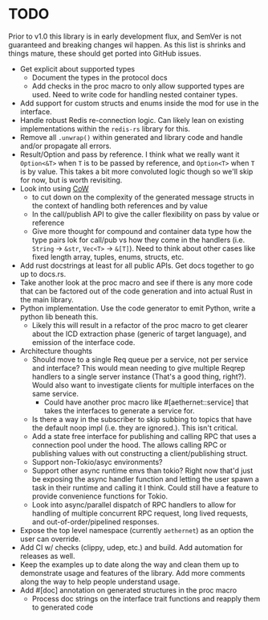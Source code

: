 # TODO

Prior to v1.0 this library is in early development flux, and SemVer is not guaranteed and breaking
changes wil happen. As this list is shrinks and things mature, these should get ported into GitHub
issues.

* Get explicit about supported types
  * Document the types in the protocol docs
  * Add checks in the proc macro to only allow supported types are used. Need to write code for
    handling nested container types.
* Add support for custom structs and enums inside the mod for use in the interface.
* Handle robust Redis re-connection logic. Can likely lean on existing implementations within the
  `redis-rs` library for this.
* Remove all `.unwrap()` within generated and library code and handle and/or propagate all errors.
* Result/Option and pass by reference. I think what we really want it `Option<&T>` when `T` is to be
  passed by reference, and `Option<T>` when `T` is by value. This takes a bit more convoluted logic
  though so we'll skip for now, but is worth revisiting.
* Look into using [CoW](https://doc.rust-lang.org/std/borrow/enum.Cow.html)
    * to cut down on the complexity of the generated message structs in the context of handling both
      references and by value
    * In the call/publish API to give the caller flexibility on pass by value or reference
    * Give more thought for compound and container data type how the type pairs lok for call/pub vs
      how they come in the handlers (i.e. `String` -> `&str`, `Vec<T>` -> `&[T]`). Need to think
      about other cases like fixed length array, tuples, enums, structs, etc.
* Add rust docstrings at least for all public APIs. Get docs together to go up to docs.rs.
* Take another look at the proc macro and see if there is any more code that can be factored out of
  the code generation and into actual Rust in the main library.
* Python implementation. Use the code generator to emit Python, write a python lib beneath this.
  * Likely this will result in a refactor of the proc macro to get clearer about the ICD extraction
    phase (generic of target language), and emission of the interface code.
* Architecture thoughts
  * Should move to a single Req queue per a service, not per service and interface? This would mean
    needing to give multiple Reqrep handlers to a single server instance (That's a good thing,
    right?). Would also want to investigate clients for multiple interfaces on the same service.
    * Could have another proc macro like #[aethernet::service] that takes the interfaces to generate
      a service for.
  * Is there a way in the subscriber to skip subbing to topics that have the default noop impl (i.e.
    they are ignored.). This isn't critical.
  * Add a state free interface for publishing and calling RPC that uses a connection pool under the
    hood. The allows calling RPC or publishing values with out constructing a client/publishing
    struct.
  * Support non-Tokio/asyc environments?
  * Support other async runtime envs than tokio? Right now that'd just be exposing the async handler
    function and letting the user spawn a task in their runtime and calling it I think. Could still
    have a feature to provide convenience functions for Tokio.
  * Look into async/parallel dispatch of RPC handlers to allow for handling of multiple concurrent
    RPC request, long lived requests, and out-of-order/pipelined responses.
* Expose the top level namespace (currently `aethernet`) as an option the user can override.
* Add CI w/ checks (clippy, udep, etc.) and build. Add automation for releases as well.
* Keep the examples up to date along the way and clean them up to demonstrate usage and features of
  the library. Add more comments along the way to help people understand usage.
* Add #[doc] annotation on generated structures in the proc macro
  * Process doc strings on the interface trait functions and reapply them to generated code
